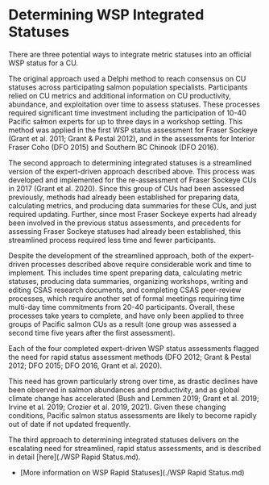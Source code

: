 # Determining WSP Integrated Statuses

There are three potential ways to integrate metric statuses into an official WSP status for a CU. 

The original approach used a Delphi method to reach consensus on CU statuses across participating salmon population specialists. Participants relied on CU metrics and additional information on CU productivity, 
abundance, and exploitation over time to assess statuses. These processes required significant time investment including the participation of 10-40 Pacific salmon 
experts for up to three days in a workshop setting. This method was applied in the first WSP status assessment for Fraser Sockeye (Grant et al. 2011; Grant & Pestal 2012), and in the assessments for Interior 
Fraser Coho (DFO 2015) and Southern BC Chinook (DFO 2016).

The second approach to determining integrated statuses is a streamlined version of the expert-driven approach described above. This process was developed and implemented for the re-assessment of Fraser 
Sockeye CUs in 2017 (Grant et al. 2020). Since this group of CUs had been assessed previously, methods had already been established for preparing data, calculating metrics, and producing data summaries for 
these CUs, and just required updating. Further, since most Fraser Sockeye experts had already been involved in the previous status assessments, and precedents for assessing Fraser Sockeye statuses had already 
been established, this streamlined process required less time and fewer participants.
 
Despite the development of the streamlined approach, both of the expert-driven processes described above require considerable work and time to implement. This includes time spent preparing data, calculating 
metric statuses, producing data summaries, organizing workshops, writing and editing CSAS research documents, and completing CSAS peer-review processes, which require another set of formal meetings 
requiring time multi-day time commitments from 20-40 participants. Overall, these processes take years to complete, and have only been applied to three groups of Pacific salmon CUs as a result (one group was 
assessed a second time five years after the first assessment).  

Each of the four completed expert-driven WSP status assessments flagged the need for rapid status assessment methods (DFO 2012; Grant & Pestal 2012; DFO 2015; DFO 2016, Grant et al. 2020). 

This need has grown particularly strong over time, as drastic declines have been observed in salmon abundances and productivity, and as global climate change has accelerated (Bush and Lemmen 2019; Grant et al. 2019; Irvine et al. 2019; 
Crozier et al. 2019, 2021). Given these changing conditions, Pacific salmon status assessments are likely to become rapidly out of date if not updated frequently. 

The third approach to determining integrated statuses delivers on the escalating need for streamlined, rapid status assessments, and is described in detail [here](./WSP Rapid Status.md). 

- [More information on WSP Rapid Statuses](./WSP Rapid Status.md) 
